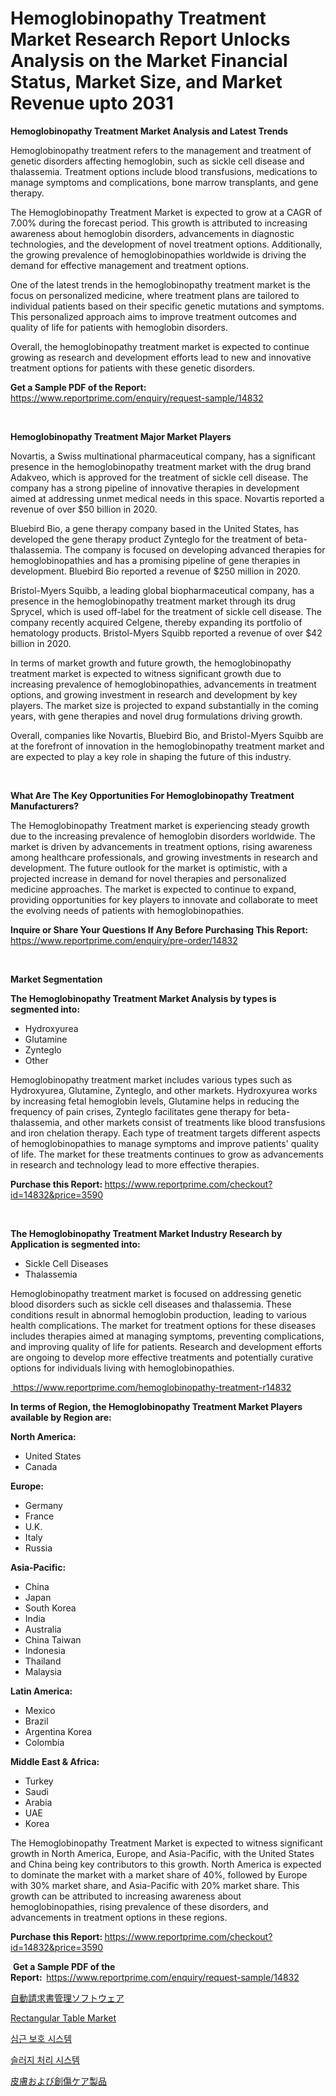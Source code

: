 <p><h1>Hemoglobinopathy Treatment Market Research Report Unlocks Analysis on the Market Financial Status, Market Size, and Market Revenue upto 2031</h1></p><p><strong>Hemoglobinopathy Treatment Market Analysis and Latest Trends</strong></p>
<p><p>Hemoglobinopathy treatment refers to the management and treatment of genetic disorders affecting hemoglobin, such as sickle cell disease and thalassemia. Treatment options include blood transfusions, medications to manage symptoms and complications, bone marrow transplants, and gene therapy.</p><p>The Hemoglobinopathy Treatment Market is expected to grow at a CAGR of 7.00% during the forecast period. This growth is attributed to increasing awareness about hemoglobin disorders, advancements in diagnostic technologies, and the development of novel treatment options. Additionally, the growing prevalence of hemoglobinopathies worldwide is driving the demand for effective management and treatment options.</p><p>One of the latest trends in the hemoglobinopathy treatment market is the focus on personalized medicine, where treatment plans are tailored to individual patients based on their specific genetic mutations and symptoms. This personalized approach aims to improve treatment outcomes and quality of life for patients with hemoglobin disorders.</p><p>Overall, the hemoglobinopathy treatment market is expected to continue growing as research and development efforts lead to new and innovative treatment options for patients with these genetic disorders.</p></p>
<p><strong>Get a Sample PDF of the Report:&nbsp;</strong> <a href="https://www.reportprime.com/enquiry/request-sample/14832">https://www.reportprime.com/enquiry/request-sample/14832</a></p>
<p>&nbsp;</p>
<p><strong>Hemoglobinopathy Treatment Major Market Players</strong></p>
<p><p>Novartis, a Swiss multinational pharmaceutical company, has a significant presence in the hemoglobinopathy treatment market with the drug brand Adakveo, which is approved for the treatment of sickle cell disease. The company has a strong pipeline of innovative therapies in development aimed at addressing unmet medical needs in this space. Novartis reported a revenue of over $50 billion in 2020.</p><p>Bluebird Bio, a gene therapy company based in the United States, has developed the gene therapy product Zynteglo for the treatment of beta-thalassemia. The company is focused on developing advanced therapies for hemoglobinopathies and has a promising pipeline of gene therapies in development. Bluebird Bio reported a revenue of $250 million in 2020.</p><p>Bristol-Myers Squibb, a leading global biopharmaceutical company, has a presence in the hemoglobinopathy treatment market through its drug Sprycel, which is used off-label for the treatment of sickle cell disease. The company recently acquired Celgene, thereby expanding its portfolio of hematology products. Bristol-Myers Squibb reported a revenue of over $42 billion in 2020.</p><p>In terms of market growth and future growth, the hemoglobinopathy treatment market is expected to witness significant growth due to increasing prevalence of hemoglobinopathies, advancements in treatment options, and growing investment in research and development by key players. The market size is projected to expand substantially in the coming years, with gene therapies and novel drug formulations driving growth.</p><p>Overall, companies like Novartis, Bluebird Bio, and Bristol-Myers Squibb are at the forefront of innovation in the hemoglobinopathy treatment market and are expected to play a key role in shaping the future of this industry.</p></p>
<p>&nbsp;</p>
<p><strong>What Are The Key Opportunities For Hemoglobinopathy Treatment Manufacturers?</strong></p>
<p><p>The Hemoglobinopathy Treatment market is experiencing steady growth due to the increasing prevalence of hemoglobin disorders worldwide. The market is driven by advancements in treatment options, rising awareness among healthcare professionals, and growing investments in research and development. The future outlook for the market is optimistic, with a projected increase in demand for novel therapies and personalized medicine approaches. The market is expected to continue to expand, providing opportunities for key players to innovate and collaborate to meet the evolving needs of patients with hemoglobinopathies.</p></p>
<p><strong>Inquire or Share Your Questions If Any Before Purchasing This Report:</strong> <a href="https://www.reportprime.com/enquiry/pre-order/14832">https://www.reportprime.com/enquiry/pre-order/14832</a></p>
<p>&nbsp;</p>
<p><strong>Market Segmentation</strong></p>
<p><strong>The Hemoglobinopathy Treatment Market Analysis by types is segmented into:</strong></p>
<p><ul><li>Hydroxyurea</li><li>Glutamine</li><li>Zynteglo</li><li>Other</li></ul></p>
<p><p>Hemoglobinopathy treatment market includes various types such as Hydroxyurea, Glutamine, Zynteglo, and other markets. Hydroxyurea works by increasing fetal hemoglobin levels, Glutamine helps in reducing the frequency of pain crises, Zynteglo facilitates gene therapy for beta-thalassemia, and other markets consist of treatments like blood transfusions and iron chelation therapy. Each type of treatment targets different aspects of hemoglobinopathies to manage symptoms and improve patients' quality of life. The market for these treatments continues to grow as advancements in research and technology lead to more effective therapies.</p></p>
<p><strong>Purchase this Report:&nbsp;</strong><a href="https://www.reportprime.com/checkout?id=14832&price=3590">https://www.reportprime.com/checkout?id=14832&price=3590</a></p>
<p>&nbsp;</p>
<p><strong>The Hemoglobinopathy Treatment Market Industry Research by Application is segmented into:</strong></p>
<p><ul><li>Sickle Cell Diseases</li><li>Thalassemia</li></ul></p>
<p><p>Hemoglobinopathy treatment market is focused on addressing genetic blood disorders such as sickle cell diseases and thalassemia. These conditions result in abnormal hemoglobin production, leading to various health complications. The market for treatment options for these diseases includes therapies aimed at managing symptoms, preventing complications, and improving quality of life for patients. Research and development efforts are ongoing to develop more effective treatments and potentially curative options for individuals living with hemoglobinopathies.</p></p>
<p><a href="https://www.reportprime.com/hemoglobinopathy-treatment-r14832">&nbsp;https://www.reportprime.com/hemoglobinopathy-treatment-r14832</a></p>
<p><strong>In terms of Region, the Hemoglobinopathy Treatment Market Players available by Region are:</strong></p>
<p>
    <p> <strong> North America: </strong>
        <ul>
            <li>United States</li>
            <li>Canada</li>
        </ul>
        </p> 
    <p> <strong> Europe: </strong>
        <ul>
            <li>Germany</li>
            <li>France</li>
            <li>U.K.</li>
            <li>Italy</li>
            <li>Russia</li>
        </ul>
        </p> 
    <p> <strong> Asia-Pacific: </strong>
        <ul>
            <li>China</li>
            <li>Japan</li>
            <li>South Korea</li>
            <li>India</li>
            <li>Australia</li>
            <li>China Taiwan</li>
            <li>Indonesia</li>
            <li>Thailand</li>
            <li>Malaysia</li>
        </ul>
        </p> 
    <p> <strong> Latin America: </strong>
        <ul>
            <li>Mexico</li>
            <li>Brazil</li>
            <li>Argentina Korea</li>
            <li>Colombia</li>
        </ul>
        </p> 
    <p> <strong> Middle East & Africa: </strong>
        <ul>
            <li>Turkey</li>
            <li>Saudi</li>
            <li>Arabia</li>
            <li>UAE</li>
            <li>Korea</li>
        </ul>
    </p>
    </p>
<p><p>The Hemoglobinopathy Treatment Market is expected to witness significant growth in North America, Europe, and Asia-Pacific, with the United States and China being key contributors to this growth. North America is expected to dominate the market with a market share of 40%, followed by Europe with 30% market share, and Asia-Pacific with 20% market share. This growth can be attributed to increasing awareness about hemoglobinopathies, rising prevalence of these disorders, and advancements in treatment options in these regions.</p></p>
<p><strong>Purchase this Report: </strong><a href="https://www.reportprime.com/checkout?id=14832&price=3590">https://www.reportprime.com/checkout?id=14832&price=3590</a></p>
<p>&nbsp;<strong>Get a Sample PDF of the Report:&nbsp;&nbsp;</strong><a href="https://www.reportprime.com/enquiry/request-sample/14832">https://www.reportprime.com/enquiry/request-sample/14832</a></p>
<p><strong></strong></p>
<p><p><a href="https://github.com/RaeJenkins1952/Market-Research-Report-List-1/blob/main/862092081171.md">自動請求書管理ソフトウェア</a></p><p><a href="https://issuu.com/reportprime-2/docs/rectangular-table-market-size-2030.pptx">Rectangular Table Market</a></p><p><a href="https://github.com/EthaWolf/Market-Research-Report-List-1/blob/main/504204275668.md">심근 보호 시스템</a></p><p><a href="https://medium.com/@sophieinleeds/2024%EB%85%84%EB%B6%80%ED%84%B0-2031%EB%85%84%EA%B9%8C%EC%A7%80%EC%9D%98-%EC%8A%AC%EB%9F%AC%EC%A7%80-%EC%B2%98%EB%A6%AC-%EC%8B%9C%EC%8A%A4%ED%85%9C-%EC%8B%9C%EC%9E%A5-%EB%8F%99%ED%96%A5-%EB%B0%8F-%EC%8B%9C%EC%9E%A5-%EB%B6%84%EC%84%9D%EC%9D%84-%EC%98%88%EC%B8%A1%ED%95%A9%EB%8B%88%EB%8B%A4-23a144ac52d4">슬러지 처리 시스템</a></p><p><a href="https://github.com/andrade7361/Market-Research-Report-List-1/blob/main/679186981170.md">皮膚および創傷ケア製品</a></p></p>